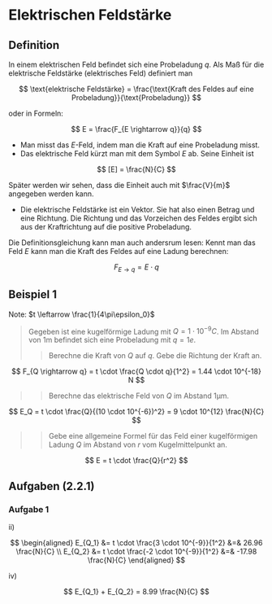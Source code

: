 # Elektrischen Feldstärke

## Definition

In einem elektrischen Feld befindet sich eine Probeladung $q$. Als Maß für die elektrische Feldstärke (elektrisches Feld) definiert man

$$
\text{elektrische Feldstärke} = \frac{\text{Kraft des Feldes auf eine Probeladung}}{\text{Probeladung}}
$$

oder in Formeln:

$$
    E = \frac{F_{E \rightarrow q}}{q}
$$

- Man misst das $E$-Feld, indem man die Kraft auf eine Probeladung misst.
- Das elektrische Feld kürzt man mit dem Symbol $E$ ab. Seine Einheit ist

$$
[E] = \frac{N}{C}
$$

Später werden wir sehen, dass die Einheit auch mit $\frac{V}{m}$ angegeben werden kann.

- Die elektrische Feldstärke ist ein Vektor. Sie hat also einen Betrag und eine Richtung. Die Richtung und das Vorzeichen des Feldes ergibt sich aus der Kraftrichtung auf die positive Probeladung.

Die Definitionsgleichung kann man auch andersrum lesen: Kennt man das Feld $E$ kann man die Kraft des Feldes auf eine Ladung berechnen:

$$
F_{E \rightarrow q} = E \cdot q
$$

## Beispiel 1

Note: $t \leftarrow \frac{1}{4\pi\epsilon_0}$

> Gegeben ist eine kugelförmige Ladung mit $Q = 1 \cdot 10^{-9} C$. Im Abstand von 1m befindet sich eine Probeladung mit $q = 1e$.
> > Berechne die Kraft von $Q$ auf $q$. Gebe die Richtung der Kraft an.

$$
F_{Q \rightarrow q} = t \cdot \frac{Q \cdot q}{1^2} = 1.44 \cdot 10^{-18} N
$$

> > Berechne das elektrische Feld von $Q$ im Abstand 1µm.

$$
E_Q = t \cdot \frac{Q}{(10 \cdot 10^{-6})^2} = 9 \cdot 10^{12} \frac{N}{C}
$$

> > Gebe eine allgemeine Formel für das Feld einer kugelförmigen Ladung $Q$ im Abstand von $r$ vom Kugelmittelpunkt an.

$$
E = t \cdot \frac{Q}{r^2}
$$

## Aufgaben (2.2.1)

### Aufgabe 1

ii)

$$
\begin{aligned}
    E_{Q_1} &= t \cdot \frac{3 \cdot 10^{-9}}{1^2} &=& 26.96 \frac{N}{C} \\
    E_{Q_2} &= t \cdot \frac{-2 \cdot 10^{-9}}{1^2} &=& -17.98 \frac{N}{C}
\end{aligned}
$$

iv)

$$
E_{Q_1} + E_{Q_2} = 8.99 \frac{N}{C}
$$
